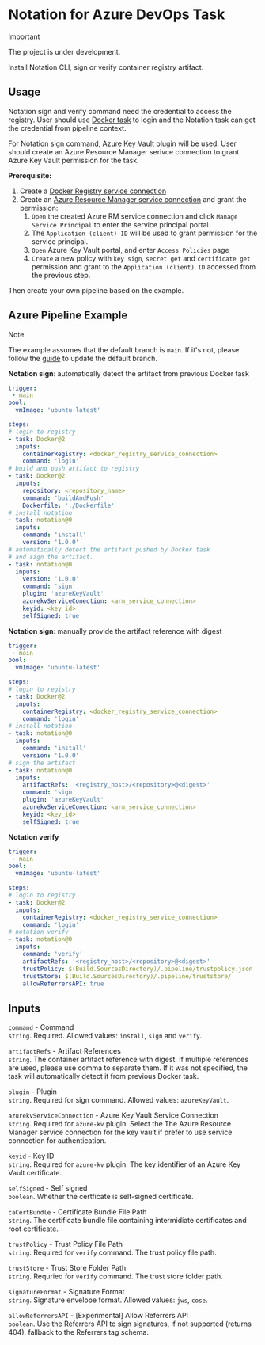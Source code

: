 # Notation for Azure DevOps Task
> [!IMPORTANT]
> The project is under development.

Install Notation CLI, sign or verify container registry artifact.

## Usage
Notation sign and verify command need the credential to access the registry. User should use [Docker task](https://learn.microsoft.com/azure/devops/pipelines/tasks/reference/docker-v2) to login and the Notation task can get the credential from pipeline context.

For Notation sign command, Azure Key Vault plugin will be used. User should create an Azure Resource Manager serivce connection to grant Azure Key Vault permission for the task.


**Prerequisite:**
1. Create a [Docker Registry service connection](https://learn.microsoft.com/azure/devops/pipelines/library/service-endpoints?view=azure-devops&tabs=yaml#docker-registry-service-connection)
2. Create an [Azure Resource Manager service connection](https://learn.microsoft.com/azure/devops/pipelines/library/service-endpoints?view=azure-devops&tabs=yaml#azure-resource-manager-service-connection) and grant the permission:
   1. `Open` the created Azure RM service connection and click `Manage Service Principal` to enter the service principal portal.
   2. The `Application (client) ID` will be used to grant permission for the service principal.
   3. `Open` Azure Key Vault portal, and enter `Access Policies` page
   4. `Create` a new policy with `key sign`, `secret get` and `certificate get` permission and grant to the `Application (client) ID` accessed from the previous step.

Then create your own pipeline based on the example.

## Azure Pipeline Example
> [!NOTE]
> The example assumes that the default branch is `main`. If it's not, please follow the [guide](https://learn.microsoft.com/azure/devops/repos/git/change-default-branch?view=azure-devops#temporary-mirroring) to update the default branch.

**Notation sign**: automatically detect the artifact from previous Docker task
```yaml
trigger:
 - main
pool: 
  vmImage: 'ubuntu-latest'

steps:
# login to registry
- task: Docker@2
  inputs:
    containerRegistry: <docker_registry_service_connection>
    command: 'login'
# build and push artifact to registry
- task: Docker@2
  inputs:
    repository: <repository_name>
    command: 'buildAndPush'
    Dockerfile: './Dockerfile'
# install notation
- task: notation@0
  inputs:
    command: 'install'
    version: '1.0.0'
# automatically detect the artifact pushed by Docker task 
# and sign the artifact.
- task: notation@0
  inputs:
    version: '1.0.0'
    command: 'sign'
    plugin: 'azureKeyVault'
    azurekvServiceConection: <arm_service_connection>
    keyid: <key_id>
    selfSigned: true
```
**Notation sign**: manually provide the artifact reference with digest
```yaml
trigger:
 - main
pool: 
  vmImage: 'ubuntu-latest'

steps:
# login to registry
- task: Docker@2
  inputs:
    containerRegistry: <docker_registry_service_connection>
    command: 'login'
# install notation
- task: notation@0
  inputs:
    command: 'install'
    version: '1.0.0'
# sign the artifact
- task: notation@0
  inputs:
    artifactRefs: '<registry_host>/<repository>@<digest>'
    command: 'sign'
    plugin: 'azureKeyVault'
    azurekvServiceConection: <arm_service_connection>
    keyid: <key_id>
    selfSigned: true
```

**Notation verify**
```yaml
trigger:
 - main
pool: 
  vmImage: 'ubuntu-latest'

steps:
# login to registry
- task: Docker@2
  inputs:
    containerRegistry: <docker_registry_service_connection>
    command: 'login'
# notation verify
- task: notation@0
  inputs:
    command: 'verify'
    artifactRefs: '<registry_host>/<repository>@<digest>'
    trustPolicy: $(Build.SourcesDirectory)/.pipeline/trustpolicy.json
    trustStore: $(Build.SourcesDirectory)/.pipeline/truststore/
    allowReferrersAPI: true
```

## Inputs
`command` - Command  
`string`. Required. Allowed values: `install`, `sign` and `verify`.

`artifactRefs` - Artifact References  
`string`. The container artifact reference with digest. If multiple references are used, please use comma to separate them. If it was not specified, the task will automatically detect it from previous Docker task.

`plugin` - Plugin  
`string`. Required for sign command. Allowed values: `azureKeyVault`.

`azurekvServiceConnection` - Azure Key Vault Service Connection  
`string`. Required for `azure-kv` plugin. Select the The Azure Resource Manager service connection for the key vault if prefer to use service connection for authentication.

`keyid` - Key ID  
`string`. Required for `azure-kv` plugin. The key identifier of an Azure Key Vault certificate.

`selfSigned` - Self signed  
`boolean`. Whether the certficate is self-signed certificate.

`caCertBundle` - Certificate Bundle File Path  
`string`. The certificate bundle file containing intermidiate certificates and root certificate.

`trustPolicy` - Trust Policy File Path  
`string`. Required for `verify` command. The trust policy file path.

`trustStore` - Trust Store Folder Path  
`string`. Requried for `verify` command. The trust store folder path.

`signatureFormat` - Signature Format  
`string`. Signature envelope format. Allowed values: `jws`, `cose`.

`allowReferrersAPI` - [Experimental] Allow Referrers API  
`boolean`. Use the Referrers API to sign signatures, if not supported (returns 404), fallback to the Referrers tag schema.
